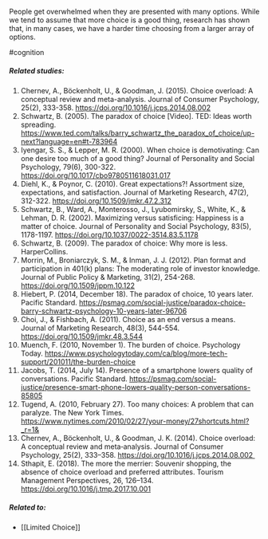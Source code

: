 People get overwhelmed when they are presented with many options. While we tend to assume that more choice is a good thing, research has shown that, in many cases, we have a harder time choosing from a larger array of options.

#cognition 

##### Related studies: 

1. Chernev, A., Böckenholt, U., & Goodman, J. (2015). Choice overload: A conceptual review and meta-analysis. Journal of Consumer Psychology, 25(2), 333-358. https://doi.org/10.1016/j.jcps.2014.08.002
2. Schwartz, B. (2005). The paradox of choice [Video]. TED: Ideas worth spreading. https://www.ted.com/talks/barry_schwartz_the_paradox_of_choice/up-next?language=en#t-783964
3. Iyengar, S. S., & Lepper, M. R. (2000). When choice is demotivating: Can one desire too much of a good thing? Journal of Personality and Social Psychology, 79(6), 300-322. https://doi.org/10.1017/cbo9780511618031.017
4. Diehl, K., & Poynor, C. (2010). Great expectations?! Assortment size, expectations, and satisfaction. Journal of Marketing Research, 47(2), 312-322. https://doi.org/10.1509/jmkr.47.2.312
5. Schwartz, B., Ward, A., Monterosso, J., Lyubomirsky, S., White, K., & Lehman, D. R. (2002). Maximizing versus satisficing: Happiness is a matter of choice. Journal of Personality and Social Psychology, 83(5), 1178-1197. https://doi.org/10.1037/0022-3514.83.5.1178
6. Schwartz, B. (2009). The paradox of choice: Why more is less. HarperCollins.
7. Morrin, M., Broniarczyk, S. M., & Inman, J. J. (2012). Plan format and participation in 401(k) plans: The moderating role of investor knowledge. Journal of Public Policy & Marketing, 31(2), 254-268. https://doi.org/10.1509/jppm.10.122
8. Hiebert, P. (2014, December 18). The paradox of choice, 10 years later. Pacific Standard. https://psmag.com/social-justice/paradox-choice-barry-schwartz-psychology-10-years-later-96706
9. Choi, J., & Fishbach, A. (2011). Choice as an end versus a means. Journal of Marketing Research, 48(3), 544-554. https://doi.org/10.1509/jmkr.48.3.544
10. Muench, F. (2010, November 1). The burden of choice. Psychology Today. https://www.psychologytoday.com/ca/blog/more-tech-support/201011/the-burden-choice
11. Jacobs, T. (2014, July 14). Presence of a smartphone lowers quality of conversations. Pacific Standard. https://psmag.com/social-justice/presence-smart-phone-lowers-quality-person-conversations-85805
12. Tugend, A. (2010, February 27). Too many choices: A problem that can paralyze. The New York Times. https://www.nytimes.com/2010/02/27/your-money/27shortcuts.html?_r=1&
13. Chernev, A., Böckenholt, U., & Goodman, J. K. (2014). Choice overload: A conceptual review and meta‐analysis. Journal of Consumer Psychology, 25(2), 333–358. https://doi.org/10.1016/j.jcps.2014.08.002 
14. Sthapit, E. (2018). The more the merrier: Souvenir shopping, the absence of choice overload and preferred attributes. Tourism Management Perspectives, 26, 126–134. https://doi.org/10.1016/j.tmp.2017.10.001

 ##### Related to:

- [[Limited Choice]] 